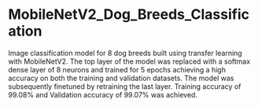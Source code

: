 # MobileNetV2_Dog_Breeds_Classification
Image classification model for 8 dog breeds built using transfer learning with MobileNetV2. The top layer of the model was replaced with a softmax dense layer of 8 neurons and trained for 5 epochs achieving a high accuracy on both the training and validation datasets. The model was subsequently finetuned by retraining the last layer. Training accuracy of 99.08% and Validation accuracy of 99.07% was achieved.
